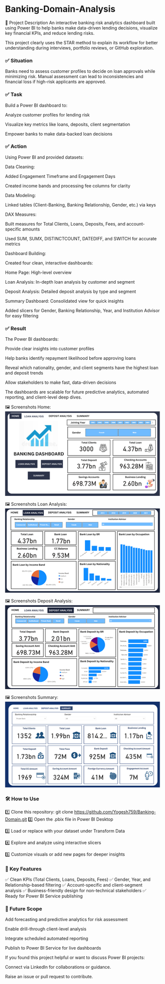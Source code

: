 # Banking-Domain-Analysis
🔹 Project Description
An interactive banking risk analytics dashboard built using Power BI to help banks make data-driven lending decisions, visualize key financial KPIs, and reduce lending risks.

This project clearly uses the STAR method to explain its workflow for better understanding during interviews, portfolio reviews, or GitHub exploration.

### ✅ Situation
Banks need to assess customer profiles to decide on loan approvals while minimizing risk. Manual assessment can lead to inconsistencies and financial loss if high-risk applicants are approved.

### ✅ Task
Build a Power BI dashboard to:

Analyze customer profiles for lending risk

Visualize key metrics like loans, deposits, client segmentation

Empower banks to make data-backed loan decisions

### ✅ Action
Using Power BI and provided datasets:

Data Cleaning:

Added Engagement Timeframe and Engagement Days

Created income bands and processing fee columns for clarity

Data Modeling:

Linked tables (Client-Banking, Banking Relationship, Gender, etc.) via keys

DAX Measures:

Built measures for Total Clients, Loans, Deposits, Fees, and account-specific amounts

Used SUM, SUMX, DISTINCTCOUNT, DATEDIFF, and SWITCH for accurate metrics

Dashboard Building:

Created four clean, interactive dashboards:

Home Page: High-level overview

Loan Analysis: In-depth loan analysis by customer and segment

Deposit Analysis: Detailed deposit analysis by type and segment

Summary Dashboard: Consolidated view for quick insights

Added slicers for Gender, Banking Relationship, Year, and Institution Advisor for easy filtering

### ✅ Result
The Power BI dashboards:

Provide clear insights into customer profiles

Help banks identify repayment likelihood before approving loans

Reveal which nationality, gender, and client segments have the highest loan and deposit trends

Allow stakeholders to make fast, data-driven decisions

The dashboards are scalable for future predictive analytics, automated reporting, and client-level deep dives.

🖼️ Screenshots
Home:![Dashboard Preview](https://github.com/Yogesh759/Banking-Domain/blob/main/home_page_banking.png)

🖼️ Screenshots Loan Analysis:![Dashboard Preview](https://github.com/Yogesh759/Banking-Domain/blob/main/loan_analysis.png)

🖼️ Screenshots Deposit Analysis:![Dashboard Preview](https://github.com/Yogesh759/Banking-Domain/blob/main/deposit_analysis.png)

🖼️ Screenshots Summary:![Dashboard Preview](https://github.com/Yogesh759/Banking-Domain/blob/main/summary.png)


### 🛠️ How to Use
1️⃣ Clone this repository:
git clone https://github.com/Yogesh759/Banking-Domain.git
2️⃣ Open the .pbix file in Power BI Desktop

3️⃣ Load or replace with your dataset under Transform Data

4️⃣ Explore and analyze using interactive slicers

5️⃣ Customize visuals or add new pages for deeper insights

### 🚀 Key Features
✅ Clean KPIs (Total Clients, Loans, Deposits, Fees)
✅ Gender, Year, and Relationship-based filtering
✅ Account-specific and client-segment analysis
✅ Business-friendly design for non-technical stakeholders
✅ Ready for Power BI Service publishing

### 🎯 Future Scope
Add forecasting and predictive analytics for risk assessment

Enable drill-through client-level analysis

Integrate scheduled automated reporting

Publish to Power BI Service for live dashboards

If you found this project helpful or want to discuss Power BI projects:

Connect via LinkedIn for collaborations or guidance.

Raise an issue or pull request to contribute.

